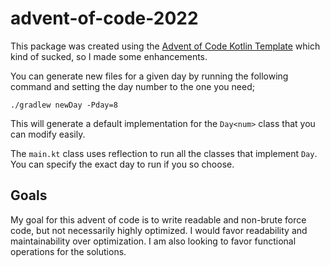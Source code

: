 # advent-of-code-2022

This package was created using the [Advent of Code Kotlin Template][template] which kind of sucked, so I made some enhancements.

You can generate new files for a given day by running the following command and setting the day number to the one you need;

```shell
./gradlew newDay -Pday=8 
```

This will generate a default implementation for the `Day<num>` class that you can modify easily.

The `main.kt` class uses reflection to run all the classes that implement `Day`. You can specify the exact day to run if you so choose.

## Goals

My goal for this advent of code is to write readable and non-brute force code, but not necessarily highly optimized. I would favor readability and maintainability
over optimization. I am also looking to favor functional operations for the solutions.

[template]: https://github.com/kotlin-hands-on/advent-of-code-kotlin-template
